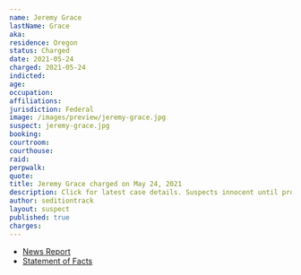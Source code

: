 ```yaml
---
name: Jeremy Grace
lastName: Grace
aka:
residence: Oregon
status: Charged
date: 2021-05-24
charged: 2021-05-24
indicted:
age:
occupation:
affiliations:
jurisdiction: Federal
image: /images/preview/jeremy-grace.jpg
suspect: jeremy-grace.jpg
booking:
courtroom:
courthouse:
raid:
perpwalk:
quote:
title: Jeremy Grace charged on May 24, 2021
description: Click for latest case details. Suspects innocent until proven guilty.
author: seditiontrack
layout: suspect
published: true
charges:
---
```


- [News Report](https://www.oregonlive.com/crime/2021/05/battle-ground-man-caught-on-video-with-dad-repeating-our-house-while-inside-us-capitol-during-jan-6-incursion-feds-say.html)
- [Statement of Facts](https://www.justice.gov/usao-dc/case-multi-defendant/file/1398131/download)
